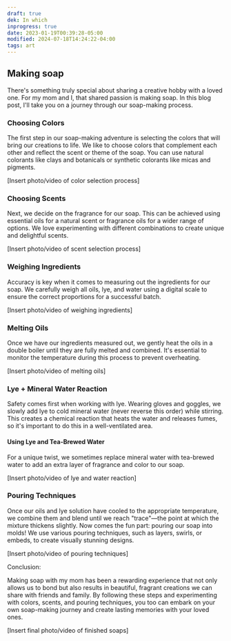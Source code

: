 ```yaml
---
draft: true
dek: In which
inprogress: true
date: 2023-01-19T00:39:28-05:00
modified: 2024-07-18T14:24:22-04:00
tags: art
---
```


## Making soap

There's something truly special about sharing a creative hobby with a loved one. For my mom and I, that shared passion is making soap. In this blog post, I'll take you on a journey through our soap-making process.

### Choosing Colors

The first step in our soap-making adventure is selecting the colors that will bring our creations to life. We like to choose colors that complement each other and reflect the scent or theme of the soap. You can use natural colorants like clays and botanicals or synthetic colorants like micas and pigments.

[Insert photo/video of color selection process]

### Choosing Scents

Next, we decide on the fragrance for our soap. This can be achieved using essential oils for a natural scent or fragrance oils for a wider range of options. We love experimenting with different combinations to create unique and delightful scents.

[Insert photo/video of scent selection process]

### Weighing Ingredients

Accuracy is key when it comes to measuring out the ingredients for our soap. We carefully weigh all oils, lye, and water using a digital scale to ensure the correct proportions for a successful batch.

[Insert photo/video of weighing ingredients]

### Melting Oils

Once we have our ingredients measured out, we gently heat the oils in a double boiler until they are fully melted and combined. It's essential to monitor the temperature during this process to prevent overheating.

[Insert photo/video of melting oils]

### Lye + Mineral Water Reaction

Safety comes first when working with lye. Wearing gloves and goggles, we slowly add lye to cold mineral water (never reverse this order) while stirring. This creates a chemical reaction that heats the water and releases fumes, so it's important to do this in a well-ventilated area.

#### Using Lye and Tea-Brewed Water

For a unique twist, we sometimes replace mineral water with tea-brewed water to add an extra layer of fragrance and color to our soap.

[Insert photo/video of lye and water reaction]

### Pouring Techniques

Once our oils and lye solution have cooled to the appropriate temperature, we combine them and blend until we reach "trace"—the point at which the mixture thickens slightly. Now comes the fun part: pouring our soap into molds! We use various pouring techniques, such as layers, swirls, or embeds, to create visually stunning designs.

[Insert photo/video of pouring techniques]

Conclusion:

Making soap with my mom has been a rewarding experience that not only allows us to bond but also results in beautiful, fragrant creations we can share with friends and family. By following these steps and experimenting with colors, scents, and pouring techniques, you too can embark on your own soap-making journey and create lasting memories with your loved ones.

[Insert final photo/video of finished soaps]
